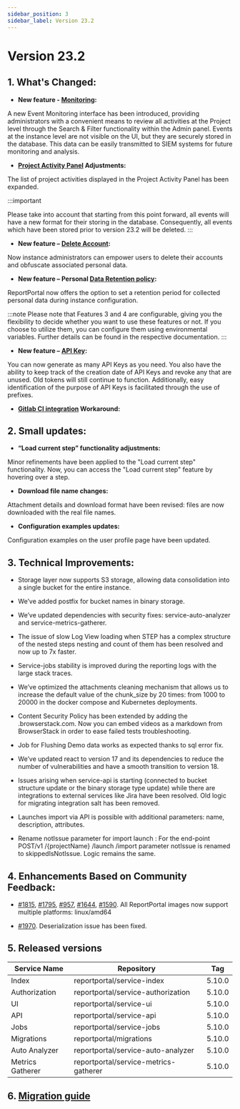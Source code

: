 ```yaml
---
sidebar_position: 3
sidebar_label: Version 23.2
---
```


# Version 23.2

## 1. What's Changed:

- **New feature - [Monitoring](/admin-panel/EventMonitoring):**

A new Event Monitoring interface has been introduced, providing administrators with a convenient means to review all activities at the Project level through the Search & Filter functionality within the Admin panel. Events at the instance level are not visible on the UI, but they are securely stored in the database. This data can be easily transmitted to SIEM systems for future monitoring and analysis.

- **[Project Activity Panel](/dashboards-and-widgets/ProjectActivityPanel) Adjustments:**

The list of project activities displayed in the Project Activity Panel has been expanded.

:::important

Please take into account that starting from this point forward, all events will have a new format for their storing in the database. Consequently, all events which have been stored prior to version 23.2 will be deleted.
:::

- **New feature – [Delete Account](/user-account/DeleteAccount):**

Now instance administrators can empower users to delete their accounts and obfuscate associated personal data. 

- **New feature – Personal [Data Retention policy](/user-account/DataRetentionProcedure):**

ReportPortal now offers the option to set a retention period for collected personal data during instance configuration.

:::note
Please note that Features 3 and 4 are configurable, giving you the flexibility to decide whether you want to use these features or not. If you choose to utilize them, you can configure them using environmental variables. Further details can be found in the respective documentation.
:::

- **New feature – [API Key](/log-data-in-reportportal/HowToGetAnAccessTokenInReportPortal#2-authorization-with-users-api-key-for-agents):**

You can now generate as many API Keys as you need. You also have the ability to keep track of the creation date of API Keys and revoke any that are unused. Old tokens will still continue to function. Additionally, easy identification of the purpose of API Keys is facilitated through the use of prefixes.  

- **[Gitlab CI integration](/quality-gates/IntegrationWithCICD/IntegrationWithGitLabCI) Workaround:**  

## 2. Small updates:

- **“Load current step” functionality adjustments:**

Minor refinements have been applied to the "Load current step" functionality. Now, you can access the "Load current step" feature by hovering over a step.

- **Download file name changes:**

Attachment details and download format have been revised: files are now downloaded with the real file names.

- **Configuration examples updates:**

Configuration examples on the user profile page have been updated.

## 3. Technical Improvements:

- Storage layer now supports S3 storage, allowing data consolidation into a single bucket for the entire instance.

- We’ve added postfix for bucket names in binary storage.

- We’ve updated dependencies with security fixes: service-auto-analyzer and service-metrics-gatherer.

- The issue of slow Log View loading when STEP has a complex structure of the nested steps nesting and count of them has been resolved and now up to 7x faster.

- Service-jobs stability is improved during the reporting logs with the large stack traces.

- We’ve optimized the attachments cleaning mechanism that allows us to increase the default value of the chunk_size by 20 times: from 1000 to 20000 in the docker compose and Kubernetes deployments.

- Content Security Policy has been extended by adding the .browserstack.com. Now you can embed videos as a markdown from BrowserStack in order to ease failed tests troubleshooting.

- Job for Flushing Demo data works as expected thanks to sql error fix.

- We’ve updated react to version 17 and its dependencies to reduce the number of vulnerabilities and have a smooth transition to version 18.

- Issues arising when service-api is starting (connected to bucket structure update or the binary storage type update) while there are integrations to external services like Jira have been resolved. Old logic for migrating integration salt has been removed.

- Launches import via API is possible with additional parameters: name, description, attributes.

- Rename notIssue parameter for import launch : For the end-point POST/v1 /&#123;projectName} /launch /import parameter notIssue is renamed to skippedIsNotIssue. Logic remains the same.

## 4. Enhancements Based on Community Feedback:

- [#1815](https://github.com/reportportal/reportportal/issues/1815), [#1795](https://github.com/reportportal/reportportal/issues/1795), [#957](https://github.com/reportportal/reportportal/issues/957), [#1644](https://github.com/reportportal/reportportal/issues/1644), [#1590](https://github.com/reportportal/reportportal/issues/1590). All ReportPortal images now support multiple platforms: linux/amd64

- [#1970](https://github.com/reportportal/reportportal/issues/1970). Deserialization issue has been fixed. 

## 5. Released versions

|Service Name|Repository|Tag|
|---|---| --- |
|Index|reportportal/service-index|5.10.0|
|Authorization|reportportal/service-authorization|5.10.0|
|UI|reportportal/service-ui|5.10.0|
|API|reportportal/service-api|5.10.0|
|Jobs|reportportal/service-jobs|5.10.0|
|Migrations|reportportal/migrations|5.10.0|
|Auto Analyzer|reportportal/service-auto-analyzer|5.10.0|
|Metrics Gatherer|reportportal/service-metrics-gatherer|5.10.0|

## 6. [Migration guide](https://github.com/reportportal/reportportal/wiki/Migration-to-ReportPortal-v.23.2)
